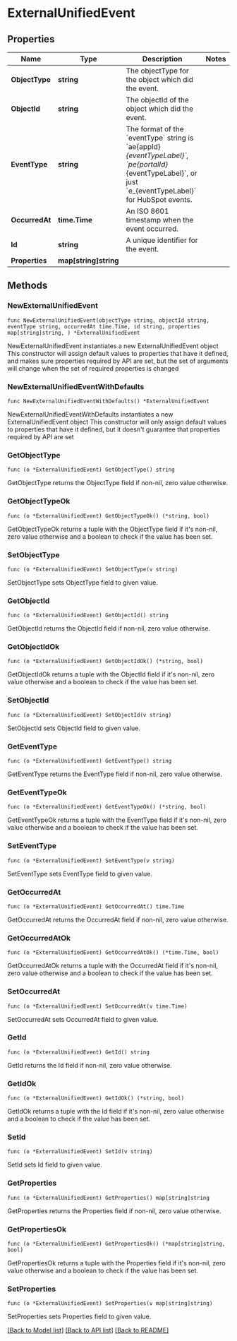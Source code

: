 # ExternalUnifiedEvent

## Properties

Name | Type | Description | Notes
------------ | ------------- | ------------- | -------------
**ObjectType** | **string** | The objectType for the object which did the event. | 
**ObjectId** | **string** | The objectId of the object which did the event. | 
**EventType** | **string** | The format of the &#x60;eventType&#x60; string is &#x60;ae{appId}_{eventTypeLabel}&#x60;, &#x60;pe{portalId}_{eventTypeLabel}&#x60;, or just &#x60;e_{eventTypeLabel}&#x60; for HubSpot events. | 
**OccurredAt** | **time.Time** | An ISO 8601 timestamp when the event occurred. | 
**Id** | **string** | A unique identifier for the event. | 
**Properties** | **map[string]string** |  | 

## Methods

### NewExternalUnifiedEvent

`func NewExternalUnifiedEvent(objectType string, objectId string, eventType string, occurredAt time.Time, id string, properties map[string]string, ) *ExternalUnifiedEvent`

NewExternalUnifiedEvent instantiates a new ExternalUnifiedEvent object
This constructor will assign default values to properties that have it defined,
and makes sure properties required by API are set, but the set of arguments
will change when the set of required properties is changed

### NewExternalUnifiedEventWithDefaults

`func NewExternalUnifiedEventWithDefaults() *ExternalUnifiedEvent`

NewExternalUnifiedEventWithDefaults instantiates a new ExternalUnifiedEvent object
This constructor will only assign default values to properties that have it defined,
but it doesn't guarantee that properties required by API are set

### GetObjectType

`func (o *ExternalUnifiedEvent) GetObjectType() string`

GetObjectType returns the ObjectType field if non-nil, zero value otherwise.

### GetObjectTypeOk

`func (o *ExternalUnifiedEvent) GetObjectTypeOk() (*string, bool)`

GetObjectTypeOk returns a tuple with the ObjectType field if it's non-nil, zero value otherwise
and a boolean to check if the value has been set.

### SetObjectType

`func (o *ExternalUnifiedEvent) SetObjectType(v string)`

SetObjectType sets ObjectType field to given value.


### GetObjectId

`func (o *ExternalUnifiedEvent) GetObjectId() string`

GetObjectId returns the ObjectId field if non-nil, zero value otherwise.

### GetObjectIdOk

`func (o *ExternalUnifiedEvent) GetObjectIdOk() (*string, bool)`

GetObjectIdOk returns a tuple with the ObjectId field if it's non-nil, zero value otherwise
and a boolean to check if the value has been set.

### SetObjectId

`func (o *ExternalUnifiedEvent) SetObjectId(v string)`

SetObjectId sets ObjectId field to given value.


### GetEventType

`func (o *ExternalUnifiedEvent) GetEventType() string`

GetEventType returns the EventType field if non-nil, zero value otherwise.

### GetEventTypeOk

`func (o *ExternalUnifiedEvent) GetEventTypeOk() (*string, bool)`

GetEventTypeOk returns a tuple with the EventType field if it's non-nil, zero value otherwise
and a boolean to check if the value has been set.

### SetEventType

`func (o *ExternalUnifiedEvent) SetEventType(v string)`

SetEventType sets EventType field to given value.


### GetOccurredAt

`func (o *ExternalUnifiedEvent) GetOccurredAt() time.Time`

GetOccurredAt returns the OccurredAt field if non-nil, zero value otherwise.

### GetOccurredAtOk

`func (o *ExternalUnifiedEvent) GetOccurredAtOk() (*time.Time, bool)`

GetOccurredAtOk returns a tuple with the OccurredAt field if it's non-nil, zero value otherwise
and a boolean to check if the value has been set.

### SetOccurredAt

`func (o *ExternalUnifiedEvent) SetOccurredAt(v time.Time)`

SetOccurredAt sets OccurredAt field to given value.


### GetId

`func (o *ExternalUnifiedEvent) GetId() string`

GetId returns the Id field if non-nil, zero value otherwise.

### GetIdOk

`func (o *ExternalUnifiedEvent) GetIdOk() (*string, bool)`

GetIdOk returns a tuple with the Id field if it's non-nil, zero value otherwise
and a boolean to check if the value has been set.

### SetId

`func (o *ExternalUnifiedEvent) SetId(v string)`

SetId sets Id field to given value.


### GetProperties

`func (o *ExternalUnifiedEvent) GetProperties() map[string]string`

GetProperties returns the Properties field if non-nil, zero value otherwise.

### GetPropertiesOk

`func (o *ExternalUnifiedEvent) GetPropertiesOk() (*map[string]string, bool)`

GetPropertiesOk returns a tuple with the Properties field if it's non-nil, zero value otherwise
and a boolean to check if the value has been set.

### SetProperties

`func (o *ExternalUnifiedEvent) SetProperties(v map[string]string)`

SetProperties sets Properties field to given value.



[[Back to Model list]](../README.md#documentation-for-models) [[Back to API list]](../README.md#documentation-for-api-endpoints) [[Back to README]](../README.md)


